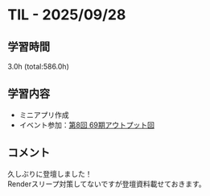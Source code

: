 # TIL - 2025/09/28

## 学習時間
3.0h (total:586.0h)

## 学習内容
- ミニアプリ作成
- イベント参加：[第8回 69期アウトプット回](https://school.runteq.jp/v2/runteq_events/1557)

## コメント
久しぶりに登壇しました！<br>
Renderスリープ対策してないですが登壇資料載せておきます。
